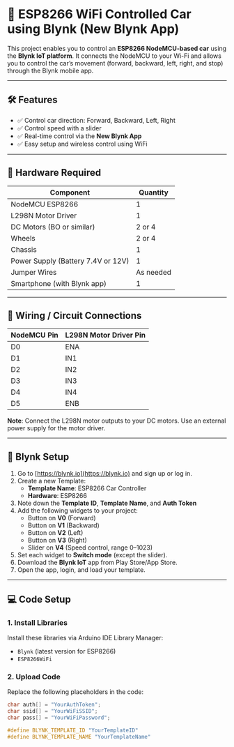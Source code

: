 # 🚗 ESP8266 WiFi Controlled Car using Blynk (New Blynk App)

This project enables you to control an **ESP8266 NodeMCU-based car** using the **Blynk IoT platform**. It connects the NodeMCU to your Wi-Fi and allows you to control the car’s movement (forward, backward, left, right, and stop) through the Blynk mobile app.

---

## 🛠️ Features

- ✅ Control car direction: Forward, Backward, Left, Right
- ✅ Control speed with a slider
- ✅ Real-time control via the **New Blynk App**
- ✅ Easy setup and wireless control using WiFi

---

## 🧰 Hardware Required

| Component              | Quantity |
|------------------------|----------|
| NodeMCU ESP8266        | 1        |
| L298N Motor Driver     | 1        |
| DC Motors (BO or similar) | 2 or 4 |
| Wheels                 | 2 or 4   |
| Chassis                | 1        |
| Power Supply (Battery 7.4V or 12V) | 1 |
| Jumper Wires           | As needed |
| Smartphone (with Blynk app) | 1 |

---

## 🔌 Wiring / Circuit Connections

| NodeMCU Pin | L298N Motor Driver Pin |
|-------------|-------------------------|
| D0          | ENA                     |
| D1          | IN1                     |
| D2          | IN2                     |
| D3          | IN3                     |
| D4          | IN4                     |
| D5          | ENB                     |

**Note**: Connect the L298N motor outputs to your DC motors. Use an external power supply for the motor driver.

---

## 📱 Blynk Setup

1. Go to [https://blynk.io](https://blynk.io) and sign up or log in.
2. Create a new Template:
   - **Template Name**: ESP8266 Car Controller
   - **Hardware**: ESP8266
3. Note down the **Template ID**, **Template Name**, and **Auth Token**
4. Add the following widgets to your project:
   - Button on **V0** (Forward)
   - Button on **V1** (Backward)
   - Button on **V2** (Left)
   - Button on **V3** (Right)
   - Slider on **V4** (Speed control, range 0–1023)
5. Set each widget to **Switch mode** (except the slider).
6. Download the **Blynk IoT** app from Play Store/App Store.
7. Open the app, login, and load your template.

---

## 💻 Code Setup

### 1. Install Libraries

Install these libraries via Arduino IDE Library Manager:

- `Blynk` (latest version for ESP8266)
- `ESP8266WiFi`

### 2. Upload Code

Replace the following placeholders in the code:
```cpp
char auth[] = "YourAuthToken";
char ssid[] = "YourWiFiSSID";
char pass[] = "YourWiFiPassword";

#define BLYNK_TEMPLATE_ID "YourTemplateID"
#define BLYNK_TEMPLATE_NAME "YourTemplateName"
